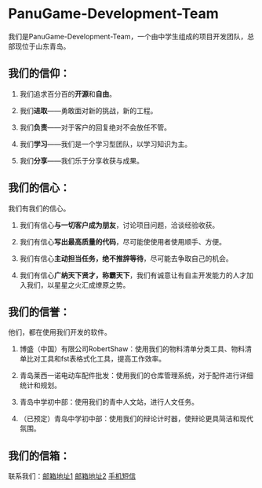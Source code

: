 # PanuGame-Development-Team
我们是PanuGame-Development-Team，一个由中学生组成的项目开发团队，总部现位于山东青岛。
## 我们的信仰：
1. 我们追求百分百的**开源**和**自由**。

2. 我们**进取**——勇敢面对新的挑战，新的工程。

3. 我们**负责**——对于客户的回复绝对不会放任不管。

4. 我们**学习**——我们是一个学习型团队，以学习知识为主。

5. 我们**分享**——我们乐于分享收获与成果。

## 我们的信心：

我们有我们的信心。

1. 我们有信心**与一切客户成为朋友**，讨论项目问题，洽谈经验收获。

2. 我们有信心**写出最高质量的代码**，尽可能使使用者使用顺手、方便。

3. 我们有信心**主动担当任务，绝不推辞等待**，尽可能去争取自己的机会。

4. 我们有信心**广纳天下贤才，称霸天下**，我们有诚意让有自主开发能力的人才加入我们，以星星之火汇成燎原之势。

## 我们的信誉：
他们，都在使用我们开发的软件。

1. 博盛（中国）有限公司RobertShaw：使用我们的物料清单分类工具、物料清单比对工具和fst表格式化工具，提高工作效率。

2. 青岛莱西一诺电动车配件批发：使用我们的仓库管理系统，对于配件进行详细统计和规划。

3. 青岛中学初中部：使用我们的青中人文站，进行人文任务。

4. （已预定）青岛中学初中部：使用我们的辩论计时器，使辩论更具简洁和现代氛围。

## 我们的信箱：
联系我们：[邮箱地址1](mailto:23599488@qq.com) [邮箱地址2](mailto:BillsgWu@outlook.com) [手机短信](tel:17663986139)
